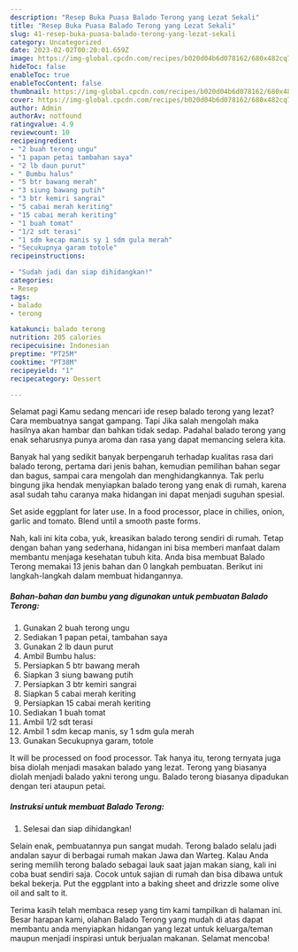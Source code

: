 ```yaml
---
description: "Resep Buka Puasa Balado Terong yang Lezat Sekali"
title: "Resep Buka Puasa Balado Terong yang Lezat Sekali"
slug: 41-resep-buka-puasa-balado-terong-yang-lezat-sekali
category: Uncategorized
date: 2023-02-02T00:20:01.659Z
image: https://img-global.cpcdn.com/recipes/b020d04b6d078162/680x482cq70/balado-terong-foto-resep-utama.jpg
hideToc: false
enableToc: true
enableTocContent: false
thumbnail: https://img-global.cpcdn.com/recipes/b020d04b6d078162/680x482cq70/balado-terong-foto-resep-utama.jpg
cover: https://img-global.cpcdn.com/recipes/b020d04b6d078162/680x482cq70/balado-terong-foto-resep-utama.jpg
author: Admin
authorAv: notfound
ratingvalue: 4.9
reviewcount: 10
recipeingredient:
- "2 buah terong ungu"
- "1 papan petai tambahan saya"
- "2 lb daun purut"
- " Bumbu halus"
- "5 btr bawang merah"
- "3 siung bawang putih"
- "3 btr kemiri sangrai"
- "5 cabai merah keriting"
- "15 cabai merah keriting"
- "1 buah tomat"
- "1/2 sdt terasi"
- "1 sdm kecap manis sy 1 sdm gula merah"
- "Secukupnya garam totole"
recipeinstructions:

- "Sudah jadi dan siap dihidangkan!"
categories:
- Resep
tags:
- balado
- terong

katakunci: balado terong 
nutrition: 205 calories
recipecuisine: Indonesian
preptime: "PT25M"
cooktime: "PT38M"
recipeyield: "1"
recipecategory: Dessert

---
```



Selamat pagi Kamu sedang mencari ide resep balado terong yang lezat? Cara membuatnya sangat gampang. Tapi Jika salah mengolah maka hasilnya akan hambar dan bahkan tidak sedap. Padahal balado terong yang enak seharusnya punya aroma dan rasa yang dapat memancing selera kita.


Banyak hal yang sedikit banyak berpengaruh terhadap kualitas rasa dari balado terong, pertama dari jenis bahan, kemudian pemilihan bahan segar dan bagus, sampai cara mengolah dan menghidangkannya. Tak perlu bingung jika hendak menyiapkan balado terong yang enak di rumah, karena asal sudah tahu caranya maka hidangan ini dapat menjadi suguhan spesial.

Set aside eggplant for later use. In a food processor, place in chilies, onion, garlic and tomato. Blend until a smooth paste forms.


Nah, kali ini kita coba, yuk, kreasikan balado terong sendiri di rumah. Tetap dengan bahan yang sederhana, hidangan ini bisa memberi manfaat dalam membantu menjaga kesehatan tubuh kita. Anda bisa membuat Balado Terong memakai 13 jenis bahan dan 0 langkah pembuatan. Berikut ini langkah-langkah dalam membuat hidangannya.

<!--inarticleads1-->

##### Bahan-bahan dan bumbu yang digunakan untuk pembuatan Balado Terong:

1. Gunakan 2 buah terong ungu
1. Sediakan 1 papan petai, tambahan saya
1. Gunakan 2 lb daun purut
1. Ambil  Bumbu halus:
1. Persiapkan 5 btr bawang merah
1. Siapkan 3 siung bawang putih
1. Persiapkan 3 btr kemiri sangrai
1. Siapkan 5 cabai merah keriting
1. Persiapkan 15 cabai merah keriting
1. Sediakan 1 buah tomat
1. Ambil 1/2 sdt terasi
1. Ambil 1 sdm kecap manis, sy 1 sdm gula merah
1. Gunakan Secukupnya garam, totole


It will be processed on food processor. Tak hanya itu, terong ternyata juga bisa diolah menjadi masakan balado yang lezat. Terong yang biasanya diolah menjadi balado yakni terong ungu. Balado terong biasanya dipadukan dengan teri ataupun petai. 

<!--inarticleads2-->

##### Instruksi untuk membuat Balado Terong:


1. Selesai dan siap dihidangkan!

Selain enak, pembuatannya pun sangat mudah. Terong balado selalu jadi andalan sayur di berbagai rumah makan Jawa dan Warteg. Kalau Anda sering memilih terong balado sebagai lauk saat jajan makan siang, kali ini coba buat sendiri saja. Cocok untuk sajian di rumah dan bisa dibawa untuk bekal bekerja. Put the eggplant into a baking sheet and drizzle some olive oil and salt to it. 

Terima kasih telah membaca resep yang tim kami tampilkan di halaman ini. Besar harapan kami, olahan Balado Terong yang mudah di atas dapat membantu anda menyiapkan hidangan yang lezat untuk keluarga/teman maupun menjadi inspirasi untuk berjualan makanan. Selamat mencoba!
